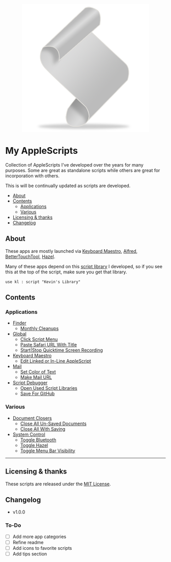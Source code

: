 <p align="center"> <img src="./imgs/script.png"> </p>

# My AppleScripts

Collection of AppleScripts I've developed over the years for many purposes. Some are great as standalone scripts while others are great for incorporation with others.

This is will be continually updated as scripts are developed.


<!-- MarkdownTOC autolink="true" bracket="round" depth="3" autoanchor="true" -->

- [About](#about)
- [Contents](#contents)
    - [Applications](#Applications)
    - [Various](#Various)
- [Licensing & thanks](#licensing--thanks)
- [Changelog](#changelog)

<!-- /MarkdownTOC -->

<a id="about"></a>
## About

These apps are mostly launched via [Keyboard Maestro][kmapp], [Alfred][alfredapp], [BetterTouchTool][bttapp], [Hazel][hazelapp].

Many of these apps depend on this [script library][kevinsLib] I developed, so if you see this at the top of the script, make sure you get that library.
```AppleScript
use kl : script "Kevin's Library"
```

## Contents

<a id="Applications"></a>
### Applications
- [Finder][finder]
    - [Monthly Cleanups](./Finder/Monthly%20Cleanups.applescript)
- [Global][global]
    - [Click Script Menu](./Global/Click%20Script%20Menu.applescript)
    - [Paste Safari URL With Title](./Global/Paste%20Safari%20URL%20With%20Title.applescript)
    - [Start|Stop Quicktime Screen Recording](./Global/Start|Stop%20Quicktime%20Screen%20Recording.applescript)
- [Keyboard Maestro][km]
    - [Edit Linked or In-Line AppleScript](./Keyboard%20Maestro/Edit%20Linked%20or%20In-Line%20AppleScript.applescript)
- [Mail][mail]
    - [Set Color of Text](./Mail/Set%20Color%20of%20Text.applescript)
    - [Make Mail URL](./Mail/Make%20Mail%20URL.applescript)
- [Script Debugger][sdb]
    - [Open Used Script Libraries](./Script%20Debugger/Open%20Used%20Script%20Libraries.applescript)
    - [Save For GitHub](./Script%20Debugger/Save%20For%20GitHub.applescript)


<a id="Various"></a>
### Various
- [Document Closers][docclosers]
    - [Close All Un-Saved Documents](https://github.com/kevin-funderburg/AppleScripts/blob/master/Document%20Closers/Close%20All%20Un-Saved%20Documents.applescript)
    - [Close All With Saving](https://github.com/kevin-funderburg/AppleScripts/blob/master/Document%20Closers/Close%20All%20With%20Saving.applescript)
- [System Control][sc]
    - [Toggle Bluetooth](https://github.com/kevin-funderburg/AppleScripts/blob/master/System%20Control/Toggle%20Bluetooth.applescript)
    - [Toggle Hazel](https://github.com/kevin-funderburg/AppleScripts/blob/master/System%20Control/Toggle%20Hazel.applescript)
    - [Toggle Menu Bar Visibility](https://github.com/kevin-funderburg/AppleScripts/blob/master/System%20Control/Toggle%20Menu%20Bar%20Visibility.applescript)

---

<a id="licensing--thanks"></a>
## Licensing & thanks
These scripts are released under the [MIT License][mit].


<a id="changelog"></a>
## Changelog

- v1.0.0

### To-Do ###
- [ ] Add more app categories
- [ ] Refine readme
- [ ] Add icons to favorite scripts
- [ ] Add tips section

<!-- External links -->
[alfredapp]: https://www.alfredapp.com/
[bttapp]: https://folivora.ai/
[kmapp]: https://www.keyboardmaestro.com/
[hazelapp]: https://www.noodlesoft.com/


<!-- My GitHub links -->
[kevinsLib]: https://github.com/kevin-funderburg/AppleScript-libraries/blob/master/Kevin's%20Library.applescript

<!-- Sub directories -->
[blob]: https://github.com/kevin-funderburg/AppleScripts/blob/master/
[docclosers]: https://github.com/kevin-funderburg/AppleScripts/tree/master/Document%20Closers
[finder]:https://github.com/kevin-funderburg/AppleScripts/tree/master/Finder
[global]: https://github.com/kevin-funderburg/AppleScripts/tree/master/Global
[km]: https://github.com/kevin-funderburg/AppleScripts/tree/master/Keyboard%20Maestro
[mail]: https://github.com/kevin-funderburg/AppleScripts/tree/master/mail
[mit]: https://github.com/kevin-funderburg/AppleScripts/blob/master/LICENSE.txt
[sdb]: https://github.com/kevin-funderburg/AppleScripts/tree/master/Script%20Debugger
[sc]: https://github.com/kevin-funderburg/AppleScripts/blob/master/System%20Control
